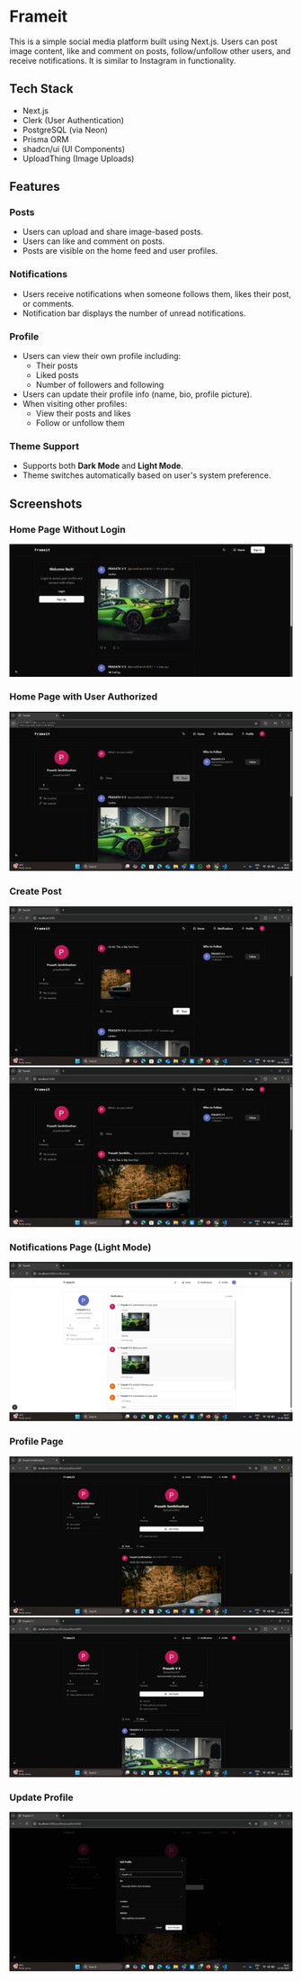 # Frameit

This is a simple social media platform built using Next.js. Users can post image content, like and comment on posts, follow/unfollow other users, and receive notifications. It is similar to Instagram in functionality.

## Tech Stack

- Next.js
- Clerk (User Authentication)
- PostgreSQL (via Neon)
- Prisma ORM
- shadcn/ui (UI Components)
- UploadThing (Image Uploads)

## Features

### Posts
- Users can upload and share image-based posts.
- Users can like and comment on posts.
- Posts are visible on the home feed and user profiles.

### Notifications
- Users receive notifications when someone follows them, likes their post, or comments.
- Notification bar displays the number of unread notifications.

### Profile
- Users can view their own profile including:
  - Their posts
  - Liked posts
  - Number of followers and following
- Users can update their profile info (name, bio, profile picture).
- When visiting other profiles:
  - View their posts and likes
  - Follow or unfollow them
 
### Theme Support
- Supports both **Dark Mode** and **Light Mode**.
- Theme switches automatically based on user's system preference.

## Screenshots

### Home Page Without Login  
![Home Page Without Login](Screenshot/image.png)

### Home Page with User Authorized  
![Home Page with Login](Screenshot/image-2.png)

### Create Post  
![Create Post - Step 1](Screenshot/image-3.png)  
![Create Post - Step 2](Screenshot/image-4.png)

### Notifications Page (Light Mode)  
![Notifications Page](Screenshot/image-8.png)

### Profile Page  
![Profile Page - Posts](Screenshot/image-5.png)  
![Profile Page - Followers & Following](Screenshot/image-7.png)

### Update Profile  
![Update Profile](Screenshot/image-6.png)
